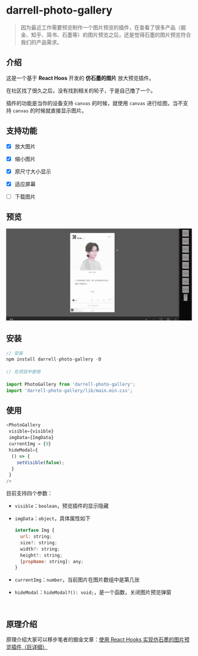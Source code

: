 # darrell-photo-gallery

> 因为最近工作需要预览制作一个图片预览的插件，在查看了很多产品（掘金、知乎、简书、石墨等）的图片预览之后，还是觉得石墨的图片预览符合我们的产品需求。



## 介绍

这是一个基于 **React Hoos** 开发的 **仿石墨的图片** 放大预览插件。

在社区找了很久之后，没有找到相关的轮子，于是自己撸了一个。

插件的功能是当你的设备支持 `canvas` 的时候，就使用 `canvas` 进行绘图，当不支持 `canvas` 的时候就直接显示图片。



## 支持功能

- [x] 放大图片
- [x] 缩小图片
- [x] 原尺寸大小显示
- [x] 适应屏幕
- [ ] 下载图片



## 预览

![](./example/image/img-gallery.gif)



## 安装

```javascript
// 安装
npm install darrell-photo-gallery -D

// 在项目中使用

import PhotoGallery from 'darrell-photo-gallery';
import 'darrell-photo-gallery/lib/main.min.css';
```



## 使用

```javascript
<PhotoGallery
 visible={visible}
 imgData={ImgData}
 currentImg = {9}
 hideModal={
  () => {
    setVisible(false);
  }
 }
/>
```



目前支持四个参数：

* `visible`：`boolean`，预览插件的显示隐藏

* `imgData`：`object`，具体属性如下

  ```js
  interface Img {
    url: string;
    size?: string;
    width?: string;
    height?: string;
    [propName: string]: any;
  }
  ```

* `currentImg`：`number`，当前图片在图片数组中是第几张

* `hideModal`：`hideModal?(): void;`，是一个函数，关闭图片预览弹窗



&nbsp;

## 原理介绍

原理介绍大家可以移步笔者的掘金文章：[使用 React Hooks 实现仿石墨的图片预览插件（巨详细）](https://juejin.im/post/5e9bf299f265da47ee3f6c31)

